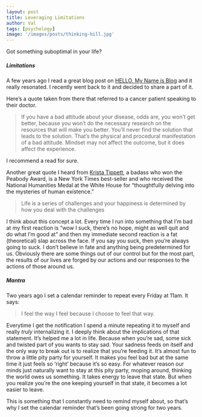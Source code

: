 ```yaml
---
layout: post
title: Leveraging Limitations
author: Val
tags: [psychology]
image: '/images/posts/thinking-hill.jpg'
---
```


Got something suboptimal in your life?

##### Limitations

A few years ago I read a great blog post on [HELLO, My Name is Blog](http://www.hellomynameisblog.com/2014/04/dont-run-from-your-limitations-leverage.html) and it really resonated. I recently went back to it and decided to share a part of it.

Here’s a quote taken from there that referred to a cancer patient speaking to their doctor.

> If you have a bad attitude about your disease, odds are, you won’t get better­­, because you won’t do the necessary research on the resources that will make you better. You’ll never find the solution that leads to the solution. That’s the physical and procedural manifestation of a bad attitude. Mindset may not affect the outcome, but it does affect the experience.

I recommend a read for sure.

Another great quote I heard from [Krista Tippett](http://onbeing.org/about/#ktippett), a badass who won the Peabody Award, is a New York Times best-seller and who received the National Humanities Medal at the White House for “thoughtfully delving into the mysteries of human existence.”

> Life is a series of challenges and your happiness is determined by how you deal with the challenges

I think about this concept a lot. Every time I run into something that I’m bad at my first reaction is “wow I suck, there’s no hope, might as well quit and do what I’m good at” and then my immediate second reaction is a fat (theoretical) slap across the face. If you say you suck, then you’re always going to suck. I don’t believe in fate and anything being predetermined for us. Obviously there are some things out of our control but for the most part, the results of our lives are forged by our actions and our responses to the actions of those around us.

##### Mantra

Two years ago I set a calendar reminder to repeat every Friday at 11am. It says:

> I feel the way I feel because I choose to feel that way.

Everytime I get the notification I spend a minute repeating it to myself and really *truly* internalizing it. I deeply think about the implications of that statement. It’s helped me a lot in life. Because when you’re sad, some sick and twisted part of you wants to stay sad. Your sadness feeds on itself and the only way to break out is to realize that you’re feeding it. It’s almost fun to throw a little pity party for yourself. It makes you feel bad but at the same time it just feels so ‘right’ because it’s so easy. For whatever reason our minds just naturally want to stay at this pity party, moping around, thinking the world owes us something. It takes energy to leave that state. But when you realize you’re the one keeping yourself in that state, it becomes a lot easier to leave.

This is something that I constantly need to remind myself about, so that’s why I set the calendar reminder that’s been going strong for two years.
